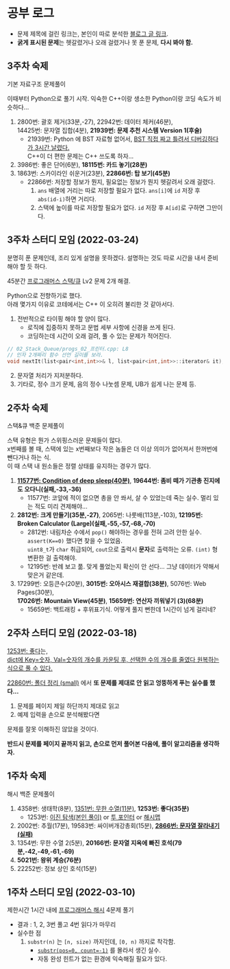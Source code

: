 
# 공부 로그

* 문제 제목에 걸린 링크는, 본인이 따로 분석한 [블로그 글 링크](https://velog.io/@copyrat90).
* **굵게 표시된 문제**는 헷갈렸거나 오래 걸렸거나 못 푼 문제, **다시 봐야 함.**


## 3주차 숙제

기본 자료구조 문제풀이

이때부터 Python으로 풀기 시작.
익숙한 C++이랑 생소한 Python이랑 코딩 속도가 비슷하다...

1. 2800번: 괄호 제거(33분,-27), 22942번: 데이터 체커(46분),\
   14425번: 문자열 집합(4분), **21939번: 문제 추천 시스템 Version 1(후술)**
    + 21939번: Python 에 BST 자료형 없어서, [BST 직접 짜고 틀려서 디버깅하다가 3시간 날렸다.](https://www.acmicpc.net/source/41132953)\
      C++이 더 편한 문제는 C++ 쓰도록 하자...
2. 3986번: 좋은 단어(6분), **18115번: 카드 놓기(28분)**
3. 1863번: 스카이라인 쉬운거(23분), **22866번: 탑 보기(45분)**
    + 22866번: 저장할 정보가 뭔지, 필요없는 정보가 뭔지 헷갈려서 오래 걸렸다.
        1. `ans` 배열에 거리는 따로 저장할 필요가 없다. `ans[i]`에 `id` 저장 후 `abs(id-i)`하면 거리다.
        2. 스택에 높이를 따로 저장할 필요가 없다. `id` 저장 후 `A[id]`로 구하면 그만이다.


## 3주차 스터디 모임 (2022-03-24)

분명히 푼 문제인데, 조리 있게 설명을 못하겠다.
설명하는 것도 따로 시간을 내서 준비해야 할 듯 하다.

45분간 [프로그래머스 스택/큐](https://programmers.co.kr/learn/courses/30/parts/12081) Lv2 문제 2개 해결.

Python으로 전향하기로 했다.\
아래 몇가지 이유로 코테에서는 C++ 이 오히려 불리한 것 같아서다.

1. 전반적으로 타이핑 해야 할 양이 많다.
    + 로직에 집중하지 못하고 문법 세부 사항에 신경을 쓰게 된다.
    + 코딩하는데 시간이 오래 걸려, 풀 수 있는 문제가 적어진다.
```cpp
// 02_Stack_Queue/progs_02_프린터.cpp: L8
// 인자 2개짜리 함수 선언 길이를 보라.
void nextIt(list<pair<int,int>>& l, list<pair<int,int>>::iterator& it);
```
2. 문자열 처리가 지저분하다.
3. 기타로, 정수 크기 문제, 음의 정수 나눗셈 문제, UB가 쉽게 나는 문제 등.



## 2주차 숙제

스택&큐 백준 문제풀이

스택 유형은 뭔가 스위핑스러운 문제들이 많다.\
x번째를 볼 때, 스택에 있는 x번째보다 작은 놈들은 더 이상 의미가 없어져서 한꺼번에 뺀다거나 하는 식.\
이 때 스택 내 원소들은 정렬 상태를 유지하는 경우가 많다.

1. [**11577번: Condition of deep sleep(40분)**](https://velog.io/@copyrat90/BOJ-11577), **19644번: 좀비 떼가 기관총 진지에도 오다니(실패,-33,-36)**
    + 11577번: 코앞에 적이 없으면 총을 안 쏴서, 살 수 있었는데 죽는 실수. 멀리 있는 적도 미리 견제해야...
2. **2812번: 크게 만들기(35분,-27)**, 2065번: 나룻배(113분,-103), **12195번: Broken Calculator (Large)(실패,-55,-57,-68,-70)**
    + 2812번: 내림차순 수에서 `pop()` 해야하는 경우를 전혀 고려 안한 실수. `assert(K==0)` 했다면 찾을 수 있었음.\
    `uint8_t`가 `char` 취급되어, `cout`으로 출력시 **문자**로 출력하는 오류. `(int)` 형변환한 걸 출력해야.
    + 12195번: 반례 보고 풂. 맞게 풀었는지 확신이 안 선다... 그냥 데이터가 약해서 맞은거 같은데.
3. 17299번: 오등큰수(20분), **3015번: 오아시스 재결합(38분)**, 5076번: Web Pages(30분),\
    **17026번: Mountain View(45분)**, **15659번: 연산자 끼워넣기 (3)(68분)**
    + 15659번: 백트래킹 + 후위표기식. 어떻게 풀지 뻔한데 1시간이 넘게 걸리네?


## 2주차 스터디 모임 (2022-03-18)

[1253번: 좋다](https://www.acmicpc.net/problem/1253)는,\
[dict에 Key=숫자, Val=숫자의 개수를 카운팅 후, 선택한 수의 개수를 줄였다 원복하는 식으로 풀 수 있다.](../Sabro98/Hash/boj/1253.py)

[22860번: 폴더 정리 (small)](https://www.acmicpc.net/problem/22860) 에서 **또 문제를 제대로 안 읽고 엉뚱하게 푸는 실수를 했다...**

1. 문제를 페이지 제일 하단까지 제대로 읽고
2. 예제 입력을 손으로 분석해봤다면

문제를 잘못 이해하진 않았을 것이다.

**반드시 문제를 페이지 끝까지 읽고, 손으로 먼저 풀어본 다음에, 풀이 알고리즘을 생각하자.**



## 1주차 숙제

해시 백준 문제풀이

1. 4358번: 생태학(8분), [1351번: 무한 수열(11분)](https://velog.io/@copyrat90/BOJ-1351), **1253번: 좋다(35분)**
    + 1253번: [이진 탐색(본인 풀이)](https://www.acmicpc.net/source/40264096) or [투 포인터](https://astrid-dm.tistory.com/m/470) or [해시맵](https://jaimemin.tistory.com/1297)
2. 2002번: 추월(17분), 19583번: 싸이버개강총회(15분), **[2866번: 문자열 잘라내기(실패)](https://velog.io/@copyrat90/BOJ-2866)**
3. 1354번: 무한 수열 2(5분), **20166번: 문자열 지옥에 빠진 호석(79분,-42,-49,-61,-69)**
4. **5021번: 왕위 계승(76분)**
5. 22252번: 정보 상인 호석(15분)


## 1주차 스터디 모임 (2022-03-10)

제한시간 1시간 내에 [프로그래머스 해시](https://programmers.co.kr/learn/courses/30/parts/12077) 4문제 풀기

+ 결과 : 1, 2, 3번 풀고 4번 읽다가 마무리
+ 실수한 점
    1. `substr(n)` 는 `[n, size)` 까지인데, `[0, n)` 까지로 착각함.
        + [`substr(pos=0, count=-1)`](https://en.cppreference.com/w/cpp/string/basic_string/substr) 를 몰라서 생긴 실수.
        + 자동 완성 힌트가 없는 환경에 익숙해질 필요가 있다.

